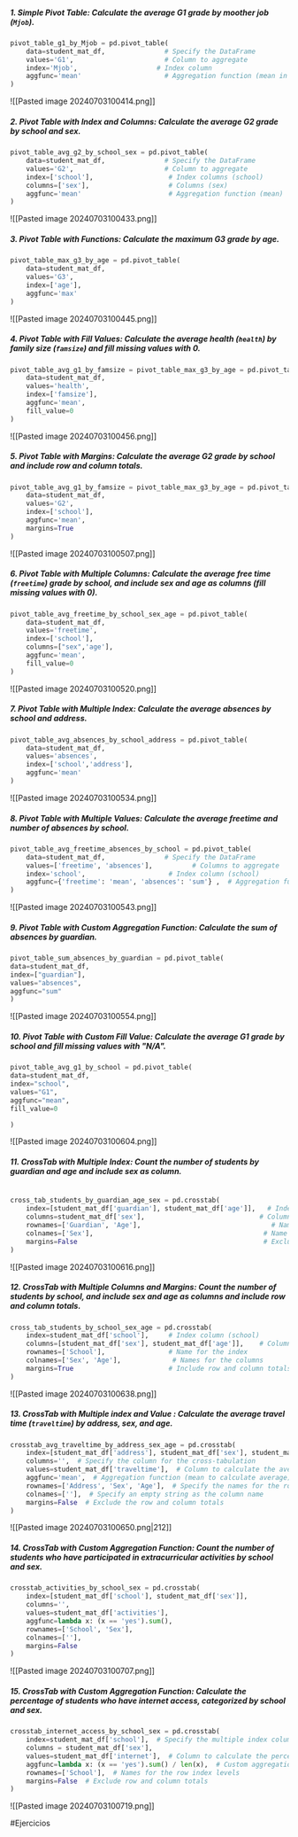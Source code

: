 ##### 1. Simple Pivot Table: Calculate the average G1 grade by moother job (`Mjob`).
```python
pivot_table_g1_by_Mjob = pd.pivot_table(
    data=student_mat_df,               # Specify the DataFrame
    values='G1',                       # Column to aggregate
    index='Mjob',                    # Index column
    aggfunc='mean'                     # Aggregation function (mean in this case)
)
```
![[Pasted image 20240703100414.png]]

##### 2. Pivot Table with Index and Columns: Calculate the average G2 grade by school and sex.
```python
pivot_table_avg_g2_by_school_sex = pd.pivot_table(
    data=student_mat_df,               # Specify the DataFrame
    values='G2',                       # Column to aggregate
    index=['school'],                   # Index columns (school)
    columns=['sex'],                    # Columns (sex)
    aggfunc='mean'                      # Aggregation function (mean)
)
```
![[Pasted image 20240703100433.png]]

##### 3. Pivot Table with Functions: Calculate the maximum G3 grade by age.
```python
pivot_table_max_g3_by_age = pd.pivot_table(
    data=student_mat_df,
    values='G3',
    index=['age'],
    aggfunc='max'
)
```
![[Pasted image 20240703100445.png]]

##### 4. Pivot Table with Fill Values: Calculate the average health (`health`) by family size (`famsize`) and fill missing values with 0.
```python
pivot_table_avg_g1_by_famsize = pivot_table_max_g3_by_age = pd.pivot_table(
    data=student_mat_df,
    values='health',
    index=['famsize'],
    aggfunc='mean',
    fill_value=0
)

```
![[Pasted image 20240703100456.png]]

##### 5. Pivot Table with Margins: Calculate the average G2 grade by school and include row and column totals.
```python
pivot_table_avg_g1_by_famsize = pivot_table_max_g3_by_age = pd.pivot_table(
    data=student_mat_df,
    values='G2',
    index=['school'],
    aggfunc='mean',
    margins=True
)
```
![[Pasted image 20240703100507.png]]

##### 6. Pivot Table with Multiple Columns: Calculate the average free time (`freetime`) grade by school, and include sex and age as columns (fill missing values with 0).
```python
pivot_table_avg_freetime_by_school_sex_age = pd.pivot_table(
    data=student_mat_df,              
    values='freetime',                       
    index=['school'],                  
    columns=["sex",'age'],                    
    aggfunc='mean',
    fill_value=0
)
```
![[Pasted image 20240703100520.png]]


##### 7. Pivot Table with Multiple Index: Calculate the average absences by school and address.
```python
pivot_table_avg_absences_by_school_address = pd.pivot_table(
    data=student_mat_df,              
    values='absences',                       
    index=['school','address'],                                      
    aggfunc='mean'
)
```
![[Pasted image 20240703100534.png]]

##### 8. Pivot Table with Multiple Values: Calculate the average freetime and number of absences by school.
```python
pivot_table_avg_freetime_absences_by_school = pd.pivot_table(
    data=student_mat_df,               # Specify the DataFrame
    values=['freetime', 'absences'],          # Columns to aggregate
    index='school',                     # Index column (school)
    aggfunc={'freetime': 'mean', 'absences': 'sum'} ,  # Aggregation functions (mean for G1, sum for absences)
)
```
![[Pasted image 20240703100543.png]]

##### 9. Pivot Table with Custom Aggregation Function: Calculate the sum of absences by guardian.
```python
pivot_table_sum_absences_by_guardian = pd.pivot_table(
data=student_mat_df,
index=["guardian"],
values="absences",
aggfunc="sum"
)
```
![[Pasted image 20240703100554.png]]


##### 10. Pivot Table with Custom Fill Value: Calculate the average G1 grade by school and fill missing values with "N/A".
```python
pivot_table_avg_g1_by_school = pd.pivot_table(
data=student_mat_df,
index="school",
values="G1",
aggfunc="mean",
fill_value=0

)
```
![[Pasted image 20240703100604.png]]

##### 11. CrossTab with Multiple Index: Count the number of students by guardian and age and include sex as column.
```python

cross_tab_students_by_guardian_age_sex = pd.crosstab(
    index=[student_mat_df['guardian'], student_mat_df['age']],   # Index columns (school and age)
    columns=student_mat_df['sex'],                             # Column column (sex)
    rownames=['Guardian', 'Age'],                                 # Names for the index
    colnames=['Sex'],                                           # Name for the columns
    margins=False                                               # Exclude row and column totals
)
```
![[Pasted image 20240703100616.png]]

##### 12. CrossTab with Multiple Columns and Margins: Count the number of students by school, and include sex and age as columns and include row and column totals.
```python
cross_tab_students_by_school_sex_age = pd.crosstab(
    index=student_mat_df['school'],     # Index column (school)
    columns=[student_mat_df['sex'], student_mat_df['age']],    # Column columns (sex and age)
    rownames=['School'],                # Name for the index
    colnames=['Sex', 'Age'],             # Names for the columns
    margins=True                        # Include row and column totals
)
```
![[Pasted image 20240703100638.png]]

##### 13. CrossTab with Multiple index and Value : Calculate the average travel time (`traveltime`) by address, sex, and age.
```python
crosstab_avg_traveltime_by_address_sex_age = pd.crosstab(
    index=[student_mat_df['address'], student_mat_df['sex'], student_mat_df['age']],  # Specify the multiple index columns
    columns='',  # Specify the column for the cross-tabulation
    values=student_mat_df['traveltime'],  # Column to calculate the average (G1 grade in this case)
    aggfunc='mean',  # Aggregation function (mean to calculate average)
    rownames=['Address', 'Sex', 'Age'],  # Specify the names for the row index levels
    colnames=[''],  # Specify an empty string as the column name
    margins=False  # Exclude the row and column totals
)
```
![[Pasted image 20240703100650.png|212]]

##### 14. CrossTab with Custom Aggregation Function: Count the number of students who have participated in extracurricular activities by school and sex.
```python
crosstab_activities_by_school_sex = pd.crosstab(
    index=[student_mat_df['school'], student_mat_df['sex']],
    columns='',
    values=student_mat_df['activities'],
    aggfunc=lambda x: (x == 'yes').sum(),
    rownames=['School', 'Sex'],
    colnames=[''],
    margins=False
)
```
![[Pasted image 20240703100707.png]]

##### 15. CrossTab with Custom Aggregation Function: Calculate the percentage of students who have internet access, categorized by school and sex.
```python
crosstab_internet_access_by_school_sex = pd.crosstab(
    index=student_mat_df['school'],  # Specify the multiple index columns (school and sex)
    columns = student_mat_df['sex'],
    values=student_mat_df['internet'],  # Column to calculate the percentage (internet access in this case)
    aggfunc=lambda x: (x == 'yes').sum() / len(x),  # Custom aggregation function to calculate the percentage
    rownames=['School'],  # Names for the row index levels
    margins=False  # Exclude row and column totals
)

```
![[Pasted image 20240703100719.png]]

#Ejercicios 